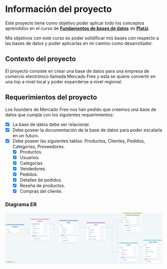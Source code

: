 # Información del proyecto
Este proyecto tiene como objetivo poder aplicar todo los conceptos aprendidos en el curso de **[Fundamentos de bases de datos](https://platzi.com/cursos/bd/)** de **[Platzi](https://platzi.com/)**.

Mis objetivos con este curso es poder solidificar mis bases con respecto a las bases de datos y poder aplicarlas en mi camino como desarrollador.


## Contexto del proyecto
El proyecto consiste en crear una base de datos para una empresa de comercio electrónico llamada Mercado Free y esta se quiere convertir en una top a nivel local y poder expanderse a nivel regional.

## Requerimientos del proyecto
Los founders de Mercado Free nos han pedido que creemos una base de datos que cumpla con los siguientes requerimientos:

- [x] La base de datos debe ser relacionar.
- [x] Debe poseer la documentación de la base de datos para poder escalarla en un futuro.
- [x] Debe poseer las siguientes tablas:
Productos, Clientes, Pedidos, Categorías, Proveedores.
    - [x] Productos.
    - [x] Usuarios.
    - [x] Categorías.
    - [x] Vendedores.
    - [x] Pedidos.
    - [x] Detalles de pedidos.
    - [x] Reseña de productos.
    - [x] Compras del cliente.

### Diagrama ER

![Diagramaa-img](drawSQL-mercado-free-export-2024-01-29.png)
